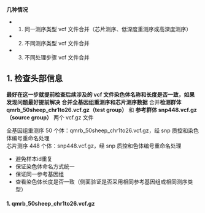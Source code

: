 **几种情况**
- 1. 同一测序类型 vcf 文件合并（芯片测序、低深度重测序或高深度测序）
- 2. 不同测序类型 vcf 文件合并
- 3. 不同处理步骤 vcf 文件合并


## 1. 检查头部信息

**最好在这一步就提前检查后续涉及的 vcf 文件染色体名称和长度是否一致，如果发现问题最好提前解决**
**合并全基因组重测序和芯片测序数据**
合并**检测群体 qmrb_50sheep_chr1to26.vcf.gz（test group）** 和 **参考群体 snp448.vcf.gz（source group）** 两个 vcf.gz 文件  
  
全基因组重测序 50 个体：qmrb_50sheep_chr1to26.vcf.gz，经 snp 质控和染色体编号重命名处理  
芯片测序 448 个体：snp448.vcf.gz，经 snp 质控和色体编号重命名处理  
  
- 避免样本id重复
- 保证染色体命名方式统一
- 保证同一参考基因组
- 查看染色体长度是否一致（侧面验证是否采用相同参考基因组或相同测序类型）


#### 1. qmrb_50sheep_chr1to26.vcf.gz
















































